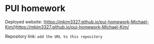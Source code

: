 # PUI homework

Deployed website: (https://mkim3327.github.io/pui-homework-Michael-Kim/)https://mkim3327.github.io/pui-homework-Michael-Kim/

Repository link: `add the URL to this repository`
